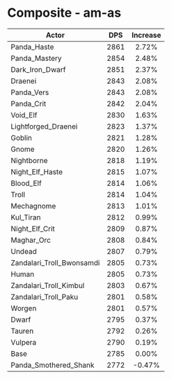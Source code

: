 # Composite - am-as
| Actor | DPS | Increase |
|---|:---:|:---:|
|Panda_Haste|2861|2.72%|
|Panda_Mastery|2854|2.48%|
|Dark_Iron_Dwarf|2851|2.37%|
|Draenei|2843|2.08%|
|Panda_Vers|2843|2.08%|
|Panda_Crit|2842|2.04%|
|Void_Elf|2830|1.63%|
|Lightforged_Draenei|2823|1.37%|
|Goblin|2821|1.28%|
|Gnome|2820|1.26%|
|Nightborne|2818|1.19%|
|Night_Elf_Haste|2815|1.07%|
|Blood_Elf|2814|1.06%|
|Troll|2814|1.04%|
|Mechagnome|2813|1.01%|
|Kul_Tiran|2812|0.99%|
|Night_Elf_Crit|2809|0.87%|
|Maghar_Orc|2808|0.84%|
|Undead|2807|0.79%|
|Zandalari_Troll_Bwonsamdi|2805|0.73%|
|Human|2805|0.73%|
|Zandalari_Troll_Kimbul|2803|0.67%|
|Zandalari_Troll_Paku|2801|0.58%|
|Worgen|2801|0.57%|
|Dwarf|2795|0.37%|
|Tauren|2792|0.26%|
|Vulpera|2790|0.19%|
|Base|2785|0.00%|
|Panda_Smothered_Shank|2772|-0.47%|

